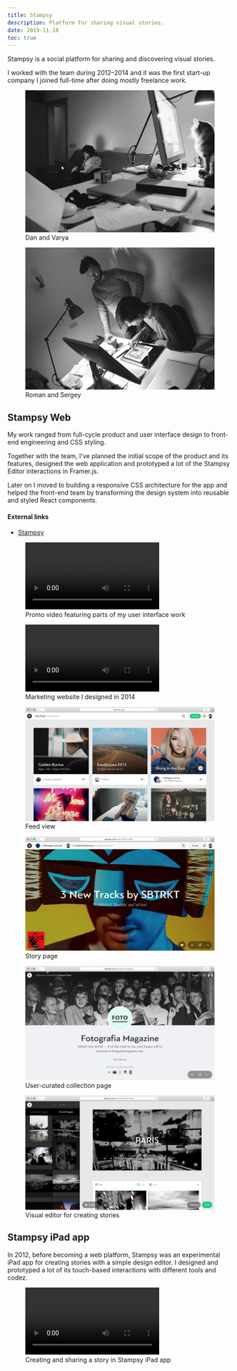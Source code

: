 ```yaml
---
title: Stampsy
description: Platform for sharing visual stories.
date: 2019-11-18
toc: true
---
```


Stampsy is a social platform for sharing and discovering visual stories.

I worked with the team during 2012&ndash;2014 and it was the first start-up
company I joined full-time after doing mostly freelance work.

<div class="full-bleed cols-2">
  <figure>
    <img src="/img/stampsy/dan_and_varya.jpg" />
    <figcaption>Dan and Varya</figcaption>
  </figure>
  <figure>
    <img src="/img/stampsy/roman_and_sergey.jpg" />
    <figcaption>Roman and Sergey</figcaption>
  </figure>
</div>

## Stampsy Web

My work ranged from full-cycle product and user interface design to front-end
engineering and CSS styling.

Together with the team, I've planned the initial scope of the product and its
features, designed the web application and prototyped a lot of the Stampsy
Editor interactions in Framer.js.

Later on I moved to building a responsive CSS architecture for the app and
helped the front-end team by transforming the design system into reusable and
styled React components.

#### External links

- [Stampsy](https://stampsy.com)

<figure class="full-bleed">
  <video controls autoplay><source src="/img/stampsy/stampsy-web.mp4" /></video>
  <figcaption>Promo video featuring parts of my user interface work</figcaption>
</figure>

<figure class="full-bleed">
  <video controls><source src="/img/stampsy/stampsy-site.mp4" /></video>
  <figcaption>Marketing website I designed in 2014</figcaption>
</figure>

<div class="full-bleed cols-2">
  <figure>
    <img src="/img/stampsy/stampsy-web-0.png" />
    <figcaption>Feed view</figcaption>
  </figure>
  <figure>
    <img src="/img/stampsy/stampsy-web-1.png" />
    <figcaption>Story page</figcaption>
  </figure>
  <figure>
    <img src="/img/stampsy/stampsy-web-2.png" />
    <figcaption>User-curated collection page</figcaption>
  </figure>
  <figure>
    <img src="/img/stampsy/stampsy-web-3.png" />
    <figcaption>Visual editor for creating stories</figcaption>
  </figure>
</div>

## Stampsy iPad app

In 2012, before becoming a web platform, Stampsy was an experimental iPad app
for creating stories with a simple design editor. I designed and prototyped a
lot of its touch-based interactions with different tools and codez.

<figure class="full-bleed">
  <video controls autoplay loop=true><source src="/img/stampsy/stampsy-ipad.mp4"/></video>
  <figcaption>Creating and sharing a story in Stampsy iPad app</figcaption>
</figure>
